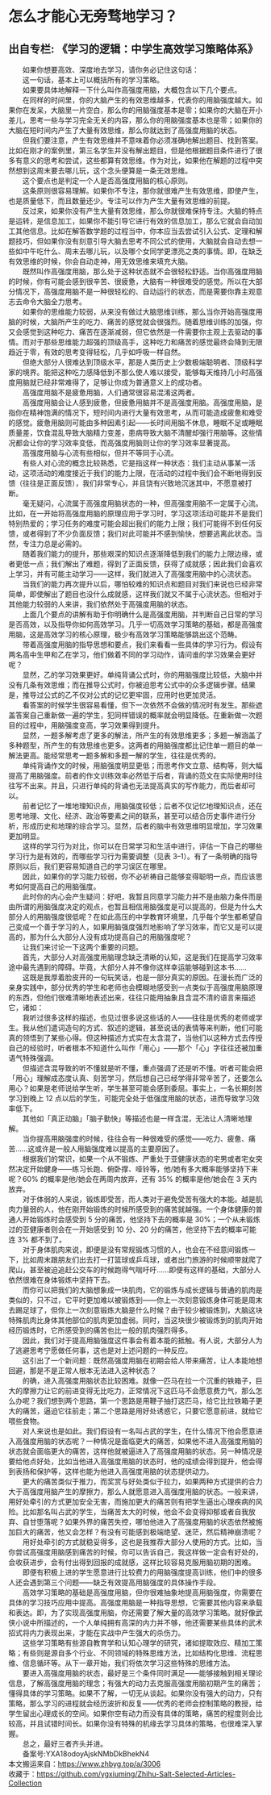 # 怎么才能心无旁骛地学习？  
## 出自专栏: 《学习的逻辑：中学生高效学习策略体系》  
&emsp;&emsp;如果你想要高效、深度地去学习，请你务必记住这句话：   
&emsp;&emsp;这一句话，基本上可以概括所有的学习策略。   
&emsp;&emsp;如果要具体地解释一下什么叫作高强度用脑，大概包含以下几个要点。   
&emsp;&emsp;在同样的时间里，你的大脑产生的有效思维越多，代表你的用脑强度越大。如果你在发呆，大脑里一片空白，那么你的用脑强度基本是零；如果你的大脑在开小差儿，思考一些与学习完全无关的内容，那么你的用脑强度基本也是零；如果你的大脑在短时间内产生了大量有效思维，那么你就达到了高强度用脑的状态。   
&emsp;&emsp;但我们要注意，产生有效思维并不意味着你必须准确地解出题目、找到答案。比如在刚才的案例里，第三名学生并没有解出题目，但是他根据题目条件进行了很多有意义的思考和尝试，这些都算有效思维。作为对比，如果他在解题的过程中突然想到这周末要去哪儿玩，这个念头便算是一条无效思维。   
&emsp;&emsp;这个要点也是判定一个人是否高强度用脑的核心原则。   
&emsp;&emsp;这条原则很容易理解。如果你不专注，那你就很难产生有效思维，即使产生，也是质量低下，而且数量还少。专注可以作为产生大量有效思维的前提。   
&emsp;&emsp;反过来，如果你没有产生大量有效思维，那么你就很难保持专注。大脑的特点是运转，是信息加工，如果你不能引导它进行有效的信息加工，那么它就会自动加工其他信息。比如在解答数学题的过程当中，你本应当去尝试引入公式、定理和解题技巧，但如果你没有刻意引导大脑去思考不同公式的使用，大脑就会自动去想一些如中午吃什么、周末去哪儿玩，以及哪个女同学更漂亮之类的事情。即，在缺乏有效思维的时候，你会自动走神，用无效思维来填充大脑。   
&emsp;&emsp;既然叫作高强度用脑，那么处于这种状态就不会很轻松舒适。当你高强度用脑的时候，你有可能会感到很辛苦、很疲惫，大脑有一种很难受的感觉。所以在大部分情况下，高强度用脑不是一种很轻松的、自动运行的状态，而是需要你靠主观意志去命令大脑全力思考。   
&emsp;&emsp;如果你的思维能力较弱，从来没有做过大脑思维训练，那么当你开始高强度用脑的时候，大脑所产生的吃力、痛苦的感觉就会很强烈。随着思维训练的加强，你又会感觉到这种吃力、痛苦在逐渐减弱，但它依然是一件需要你主观上去驱动的事情。而对于那些思维能力超强的顶级高手，这种吃力和痛苦的感觉最终会降到无限趋近于零，有效的思考变得轻松，几乎如呼吸一样自然。   
&emsp;&emsp;但绝大部分人很难达到顶级水平，那是人类历史上少数极端聪明者、顶级科学家的境界。能把这种吃力感降低到不那么使人难以接受，能够每天维持几小时高强度用脑就已经非常难得了，足够让你成为普通意义上的成功者。   
&emsp;&emsp;高强度用脑不是疲惫用脑，人们通常很容易混淆这两者。   
&emsp;&emsp;高强度用脑会让人感到疲惫，但疲惫用脑并不是高强度用脑。高强度用脑，是指你在精神饱满的情况下，短时间内进行大量有效思考，从而可能造成疲惫和难受的感觉。疲惫用脑则可能由多种因素引起——长时间用脑不休息，睡眠不足或睡眠质量差，饮食混乱导致大脑精力变差，患病导致大脑不清醒却强行用脑等。这些情况都会让你的学习效率变低，而高强度用脑则让你的学习效率显著提高。   
&emsp;&emsp;高强度用脑与心流有些相似，但并不等同于心流。   
&emsp;&emsp;有些人对心流的概念比较熟悉，它是指这样一种状态：我们主动从事某一活动，这项活动的难度接近于我们的能力上限，在活动的过程中我们会不断地得到反馈（往往是正面反馈），我们非常专心，并且饶有兴致地沉迷其中，不愿意被打断。   
&emsp;&emsp;毫无疑问，心流属于高强度用脑状态的一种，但高强度用脑不一定属于心流。比如，在一开始将高强度用脑的原理应用于学习时，学习这项活动可能并不是我们特别热爱的；学习任务的难度可能会超出我们的能力上限；我们可能得不到任何反馈，或者得到了不少负面反馈；我们对此可能并不感到愉快，想要逃离此状态。当然，专注力总是必需的。   
&emsp;&emsp;随着我们能力的提升，那些艰深的知识点逐渐降低到我们的能力上限边缘，或者更低一点；我们解出了难题，得到了正面反馈，获得了成就感；因此我们会喜欢上学习，并有可能主动学习——这样，我们就进入了高强度用脑中的心流状态。   
&emsp;&emsp;当我们的能力再次提升以后，哪怕较难的知识点和题目对我们来说也已经非常简单，即使解出了题目也没什么成就感，这样我们就又不属于心流状态。但相对于其他能力较弱的人来讲，我们依然处于高强度用脑的状态。   
&emsp;&emsp;上面几个要点的讲解有助于你明确什么是高强度用脑，并判断自己日常的学习是否高效，以及指导你如何高效学习。几乎一切高效学习策略的基础，都是高强度用脑，这是高效学习的核心原理，极少有高效学习策略能够跳出这个范畴。   
&emsp;&emsp;带着高强度用脑的指导思想和要点，我们来看看一些具体的学习行为。假设有两名高中生甲和乙在学习，他们做着不同的学习动作，请问谁的学习效果会更好呢？   
&emsp;&emsp;显然，乙的学习效果更好。单纯背诵公式时，你的用脑强度比较低，大脑中并没有几条有效思维；而在推导公式时，你被迫思考公式中的众多逻辑步骤。结果是，推导过公式的乙不仅对公式的记忆更牢固，应用时也更加灵活。   
&emsp;&emsp;看答案的时候学生很容易看懂，但下一次依然不会做的情况时有发生。那些遮盖答案自己重新做一遍的学生，犯同样错误的概率就会明显降低。在重新做一次题目的过程中，用脑强度变高，学习效果得到提升。   
&emsp;&emsp;显然，一题多解考虑了更多的解法，所产生的有效思维更多；多题一解涵盖了多种题型，所产生的有效思维也更多。这两者的用脑强度都比记住单一题目的单一解法更高。能经常思考一题多解和多题一解的学生，往往是优秀的。   
&emsp;&emsp;单纯背诵作文的时候，用脑强度明显更低；而思考作文立意、结构等，则大幅提高了用脑强度。前者的作文训练效率必然低于后者，背诵的范文在实际使用时往往写不出来。并且，只进行单纯的背诵也无法提高真实的写作能力，而后者却可以。   
&emsp;&emsp;前者记忆了一堆地理知识点，用脑强度较低；后者不仅记忆地理知识点，还在思考地理、文化、经济、政治等要素之间的联系，甚至可以结合历史事件进行分析，形成历史和地理的综合学习。显然，后者的脑中有效思维明显增加，学习效果更加明显。   
&emsp;&emsp;这样的学习行为对比，你可以在日常学习和生活中进行，评估一下自己的哪些学习行为是有效的，而哪些学习行为需要调整（见表 3–1）。有了一条明确的指导原则以后，我们更容易知道自己的学习误区在哪里。   
&emsp;&emsp;因此，如果你的学习能力较弱，你不必祈祷自己能够变得聪明一点，而应该思考如何提高自己的用脑强度。   
&emsp;&emsp;此时你的内心会产生疑问：好吧，我暂且同意学习能力并不是由脑力条件而是由所谓的用脑强度决定的观点，也暂且相信用脑强度是可以提高的，但是为什么大部分人的用脑强度很低呢？在如此高压的中学教育环境里，几乎每个学生都希望自己变成一个善于学习的人，如果用脑强度强烈地影响了学习效率，而它又是可以提高的，那为什么大部分人没有成功提高自己的用脑强度呢？   
&emsp;&emsp;让我们来讨论一下这两个重要的问题。   
&emsp;&emsp;首先，大部分人对高强度用脑理念缺乏清晰的认知，这是我们在提高学习效率途中最先遇到的障碍。毕竟，大部分人并不像你这样幸运能够碰到这本书……   
&emsp;&emsp;这既是我厚着脸皮开的一句玩笑话，也是一部分真实的原因。在漫长而广泛的亲身实践中，部分优秀的学生和老师也会模糊地感受到一点类似于高强度用脑原理的东西，但他们很难清晰地表述出来，往往只能用抽象且含混不清的语言来描述它，诸如：   
&emsp;&emsp;我听过很多这样的描述，也见过很多说这些话的人——往往是优秀的老师或学生。我从他们遣词造句的方式、叙述的逻辑，甚至说话的表情等来判断，他们可能真的领悟到了某些心得。但这种描述方式实在太含混了，当他们以这种方式去传授自己的经验时，听者根本不知道什么叫作「用心」——那个「心」字往往还被加重语气特殊强调。   
&emsp;&emsp;但描述含混导致的听不懂就是听不懂，重点强调了还是听不懂。听者可能会把「用心」理解成态度认真、刻苦学习，然后想自己已经学得非常辛苦了，还要怎么用心？如果是老师说给学生听，学生甚至可能会感到委屈。事实上，一名长期刻苦学习到晚上 12 点以后的学生，可能完全处于低强度用脑的状态，进而导致学习效率低下。   
&emsp;&emsp;其他如「真正动脑」「脑子勤快」等描述也是一样含混，无法让人清晰地理解。   
&emsp;&emsp;当你提高用脑强度的时候，往往会有一种很难受的感觉——吃力、疲惫、痛苦……这或许是一般人用脑强度难以提高的主要原因了。   
&emsp;&emsp;根据我们的常识，如果一个从不锻炼、严重处于亚健康状态的宅男或者宅女突然决定开始健身——练习长跑、俯卧撑、哑铃等，他/她有多大概率能够坚持下来呢？60% 的概率是他/她会在两周内放弃，还有 35% 的概率是他/她会在 3 天内放弃。   
&emsp;&emsp;对于体弱的人来说，锻炼即受苦，而人类对于避免受苦有强大的本能。越是肌肉力量弱的人，他在刚开始锻炼的时候所感受到的痛苦就越强。一个身体健康的普通人开始锻炼时会感受到 5 分的痛苦，他坚持下去的概率是 30%；一个从未锻炼过的亚健康者则会在一开始感受到 10 分、20 分的痛苦，他坚持下去的概率可能连 3% 都不到了。   
&emsp;&emsp;对于身体肌肉来说，即便是没有常规锻炼习惯的人，也会在不经意间锻炼一下，比如周末跟朋友们出去打一打篮球或乒乓球，或者出门旅游的时候顺带就爬了爬山，甚至被迫追赶公交车的时候跑得气喘吁吁……即便有这样的基础，大部分人依然很难在身体锻炼中坚持下去。   
&emsp;&emsp;而你可以把我们的大脑想象成一块肌肉，它的锻炼与成长逻辑与普通的肌肉是类似的，只不过，它平时更加难以被锻炼到——你上一次刻意锻炼身体可能是周末去踢足球了，但你上一次刻意锻炼大脑是什么时候？由于较少被锻炼到，大脑这块特殊肌肉比身体其他部位的肌肉更加虚弱。同时，当这块很少被锻炼到的肌肉开始经历锻炼时，它所感受到的痛苦也比一般的肌肉强烈得多。   
&emsp;&emsp;因此，我们对于提高用脑强度这件事会有着本能的抵触。有人说，大部分人为了逃避思考宁愿做任何事，这也是对上述问题的一种反应。   
&emsp;&emsp;这引出了一个新问题：既然高强度用脑在初期会给人带来痛苦，让人本能地想回避，那是不是正常人根本无法进入这种状态？   
&emsp;&emsp;的确，进入高强度用脑状态比较困难。就像一匹马在拉一个沉重的铁箱子，巨大的摩擦力让它的前进变得无比吃力，正常情况下这匹马不会愿意费力气，那么怎么办呢？我们想到两个思路，第一个思路是用鞭子抽打这匹马，给它比拉铁箱子更大的痛苦，逼迫它往前走；第二个思路是用好处诱惑它，只要它愿意前进，就给它喂些食物。   
&emsp;&emsp;对人来说也是如此。我们假设有一名叫占武的学生，在什么情况下他会愿意进入高强度用脑的状态呢？一种情况是面临更大的痛苦，如果他不进入高强度用脑的状态就会面临更大的痛苦，这样他就被逼进入了高强度用脑的状态。另一种情况是要给他点好处，比如当他进入高强度用脑的状态时，他的成绩会得到提升，他会得到表扬和保护等，这样也能为他进入高强度用脑的状态提供动力。   
&emsp;&emsp;更大的痛苦类似于推力，而奖赏与好处类似于拉力，如果两种方式提供的合力大于高强度用脑产生的摩擦力，那么人就愿意进入高强度用脑的状态。一般来讲，用好处牵引的方式更加安全无害，而施加更大的痛苦则有把学生逼出心理疾病的风险。比如那名叫占武的学生，当痛苦太大的时候，他会不会变得抑郁或者自我放弃、自甘堕落呢？如果外界的痛苦失控，哪怕他进入了高强度用脑的状态依然被施加巨大的痛苦，他又会怎样？有没有可能感到极端绝望、迷茫，然后精神崩溃呢？   
&emsp;&emsp;用好处牵引的方式就稳妥得多，这也是我推荐大部分人使用的方式。比如，当你尝试高强度用脑感到痛苦的时候，你可以告诉自己，我这样做一定会有好处的，会收获进步，会有付出得到回报的成就感，这样比较容易克服用脑初期的困难。   
&emsp;&emsp;即便有积极上进的学生愿意进行比较费力的用脑强度提高训练，他们中的很多人还会遇到第三个问题——缺乏有效提高用脑强度的具体操作手段。   
&emsp;&emsp;高效学习策略的基础是高强度用脑，但你很难抽象地提高用脑强度，你需要在具体的学习技巧应用中提高。高强度用脑是一种指导思想，它需要其他内容来承载和表达。即，为了实现高强度用脑，你还需要了解大量的高效学习策略。就好像武侠小说中所描述的，一个人单纯拥有高深的内力并不够，他还需要某些具体的武术招式将内力表现出来，才能在实战中产生强大的杀伤力。   
&emsp;&emsp;这些学习策略有些源自教育学和认知心理学的研究，诸如提取效应、精加工策略；有些则是源自多个行业、不同领域的特殊思维方法，比如结构化思维、流程思维、信息循环等。从下一章开始，我们将依次学习这些特殊的思维方法。   
&emsp;&emsp;要进入高强度用脑的状态，最好是三个条件同时满足——能够接触到相关理论信息，了解高强度用脑的理念；有强大的动力去克服高强度用脑初期产生的痛苦；懂得具体的学习策略。如果不了解，一切无从谈起。如果你没有强大的动力，只有策略，那么学习的进程就会经历波折和反复——优秀的老师会控制策略的教授，给学生留出心理成长的空间。如果你空有动力而没有具体的策略，痛苦的程度则会比较高，并且试错时间长。如果你没有特殊的机缘去学习具体的策略，也很难深入掌握。   
&emsp;&emsp;总之，最好三者齐头并进。   
&emsp;&emsp;备案号:YXA18odoyAjskNMbDkBhekN4  
本文搬运来自：https://www.zhbyg.top/a/3006  
 收藏于：https://github.com/ygxiuming/Zhihu-Salt-Selected-Articles-Collection